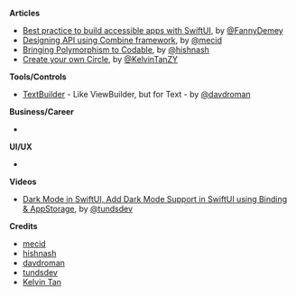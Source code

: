 
**Articles**

* [Best practice to build accessible apps with SwiftUI](https://dev.to/fannydemey/best-practice-to-build-accessible-apps-with-swiftui-3cdk), by [@FannyDemey](https://twitter.com/FannyDemey)
* [Designing API using Combine framework](https://swiftwithmajid.com/2021/04/07/designing-api-using-combine-framework/), by [@mecid](https://twitter.com/mecid)
* [Bringing Polymorphism to Codable](https://lostmoa.com/blog/BringingPolymorphismToCodable/), by [@hishnash](https://twitter.com/hishnash)
* [Create your own Circle](https://daddycoding.com/2021/04/11/create-your-own-circle/), by [@KelvinTanZY](https://twitter.com/kelvintanzy)

**Tools/Controls**

* [TextBuilder](https://github.com/davdroman/TextBuilder) - Like ViewBuilder, but for Text - by [@davdroman](https://github.com/davdroman)

**Business/Career**

*

**UI/UX**

*

**Videos**

* [Dark Mode in SwiftUI, Add Dark Mode Support in SwiftUI using Binding & AppStorage](https://youtu.be/j7a4jvHz4MM), by [@tundsdev](https://twitter.com/tundsdev)

**Credits**

* [mecid](https://github.com/mecid)
* [hishnash](https://github.com/hishnash)
* [davdroman](https://github.com/davdroman)
* [tundsdev](https://github.com/tunds)
* [Kelvin Tan](https://twitter.com/kelvintanzy)
